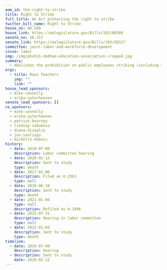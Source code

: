 ```yaml
---
aom_id: the-right-to-strike
title: Right to Strike
full_title: An Act protecting the right to strike
twitter_bill_name: Right to Strike
house_no: HD.588
house_link: https://malegislature.gov/Bills/193/HD588
senate_no: SD.317
senate_link: https://malegislature.gov/Bills/193/SD317
committee: joint-labor-and-workforce-development
issue: labor
img: /img/photo1-dedham-education-association-cropped.jpg
summary:
  - Abolishes the prohibition on public employees striking (including teachers)
orgs:
  - title: Mass Teachers
    img: ""
    link: ""
house_lead_sponsors:
  - mike-connolly
  - erika-uyterhoeven
senate_lead_sponsors: []
co_sponsors:
  - mike-connolly
  - erika-uyterhoeven
  - patrick-kearney
  - lindsay-sabadosa
  - diana-dizoglio
  - jon-santiago
  - michelle-dubois
history:
  - date: 2019-07-09
    description: Labor committee hearing
  - date: 2020-02-12
    description: Sent to study
    type: death
  - date: 2017-01-06
    description: Filed as H.2361
    type: null
  - date: 2018-06-10
    description: Sent to study
    type: death
  - date: 2021-01-04
    type: null
    description: Refiled as H.1946
  - date: 2021-07-31
    description: Hearing in labor committee
    type: null
  - date: 2022-01-03
    description: Sent to study
    type: death
timeline:
  - date: 2019-07-09
    description: Hearing
  - description: Sent to study
    date: 2020-02-12
---
```

